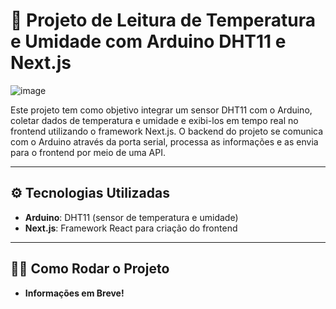 # 📡 Projeto de Leitura de Temperatura e Umidade com Arduino DHT11 e Next.js

![image](https://github.com/user-attachments/assets/bb42808e-9847-42e3-ad49-d5c65e54568a)

Este projeto tem como objetivo integrar um sensor DHT11 com o Arduino, coletar dados de temperatura e umidade e exibi-los em tempo real no frontend utilizando o framework Next.js. O backend do projeto se comunica com o Arduino através da porta serial, processa as informações e as envia para o frontend por meio de uma API.

---

## ⚙️ Tecnologias Utilizadas

- **Arduino**: DHT11 (sensor de temperatura e umidade)
- **Next.js**: Framework React para criação do frontend

---

## 🧑‍💻 Como Rodar o Projeto

- **Informações em Breve!**
